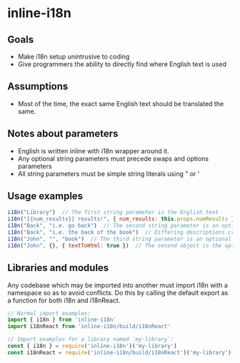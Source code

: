 # inline-i18n

## Goals

* Make i18n setup unintrusive to coding
* Give programmers the ability to directly find where English text is used

## Assumptions

* Most of the time, the exact same English text should be translated the same. 

## Notes about parameters

* English is written inline with i18n wrapper around it.
* Any optional string parameters must precede swaps and options parameters
* All string parameters must be simple string literals using " or '

## Usage examples

```js
i18n("Library")  // The first string parameter is the English text
i18n("{{num_results}} results!", { num_results: this.props.numResults })  // The first object parameter is the optional swaps
i18n("Back", "i.e. go back")  // The second string parameter is an optional clarifying description 
i18n("Back", "i.e. the back of the book")  // Differing descriptions create separate variables to translate
i18n("John", "", "book")  // The third string parameter is an optional category, which can be useful to help translators or to mix translation sets
i18n("John", {}, { textToHtml: true })  // The second object is the options. Options include: textToHtml [boolean], locale (an override, particularly useful on the backend)
```

## Libraries and modules

Any codebase which may be imported into another must import i18n with a namespace so as to avoid conflicts. Do this by calling the default export as a function for both i18n and i18nReact.

```js
// Normal import examples:
import { i18n } from 'inline-i18n'
import i18nReact from 'inline-i18n/build/i18nReact'

// Import examples for a library named `my-library`:
const { i18n } = require('inline-i18n')('my-library')
const i18nReact = require('inline-i18n/build/i18nReact')('my-library')
```